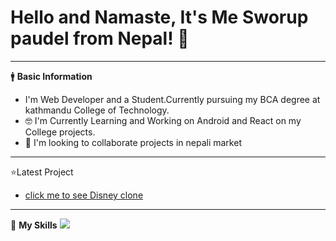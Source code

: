  # Hello and Namaste, It's Me Sworup paudel from Nepal! 👋
 <hr>
 🚹 <B>Basic Information</B>
 <ul>
 <li>I'm Web Developer and a Student.Currently pursuing my BCA degree at kathmandu College of Technology.</li>
 <li>🤓 I'm Currently Learning and Working on Android and React on my College projects.</li>
 <li>👯 I'm looking to collaborate projects in nepali market</li>
 </ul>
 
 <hr>
 
 
⭐Latest Project
<ul>
 <li><a href="https://custom-disney.web.app/">click me to see Disney clone</a></li>
</ul>

<hr>
 
🔧 <b>My Skills</b>
<img src="https://user-images.githubusercontent.com/96978659/153031097-b07094bf-6aab-4d16-bf77-deb48be07f01.jpg" />







